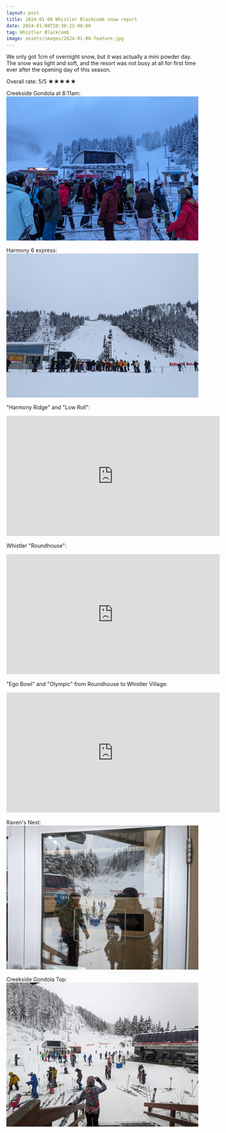 ```yaml
---
layout: post
title: 2024-01-08 Whistler Blackcomb snow report
date: 2024-01-08T20:30:22-08:00
tag: Whistler Blackcomb
image: assets/images/2024-01-08-feature.jpg
---
```

We only got 1cm of overnight snow, but it was actually a mini powder day. The snow was light and soft, and the resort was not busy at all for first time ever after the opening day of this season.

Overall rate: 5/5 ★★★★★

Creekside Gondola at 8:11am:
![](/assets/images/2024-01-08-creekside-gondola-811.jpg)

Harmony 6 express:
![](/assets/images/2024-01-08-harmony-6.jpg)

"Harmony Ridge" and "Low Roll":
<iframe width="560" height="315" src="https://www.youtube.com/embed/4NhpiEm0KhE?si=MhBRg0BnhYJdbv8i" title="YouTube video player" frameborder="0" allow="accelerometer; autoplay; clipboard-write; encrypted-media; gyroscope; picture-in-picture; web-share" allowfullscreen></iframe>

Whistler "Roundhouse":
<iframe width="560" height="315" src="https://www.youtube.com/embed/BuMLLq8cAEI?si=JF95sKrvEpxncNxL" title="YouTube video player" frameborder="0" allow="accelerometer; autoplay; clipboard-write; encrypted-media; gyroscope; picture-in-picture; web-share" allowfullscreen></iframe>

"Ego Bowl" and "Olympic" from Roundhouse to Whistler Village:
<iframe width="560" height="315" src="https://www.youtube.com/embed/BHYsfycP2g0?si=ecK0h0S3WGvv4nBA" title="YouTube video player" frameborder="0" allow="accelerometer; autoplay; clipboard-write; encrypted-media; gyroscope; picture-in-picture; web-share" allowfullscreen></iframe>

Raven's Nest:
![](/assets/images/2024-01-08-ravens-nest.jpg)

Creekside Gondola Top:
![](/assets/images/2024-01-08-creekside-gondola-top.jpg)
